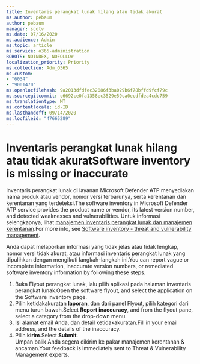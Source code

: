 ```yaml
---
title: Inventaris perangkat lunak hilang atau tidak akurat
ms.author: pebaum
author: pebaum
manager: scotv
ms.date: 07/16/2020
ms.audience: Admin
ms.topic: article
ms.service: o365-administration
ROBOTS: NOINDEX, NOFOLLOW
localization_priority: Priority
ms.collection: Adm_O365
ms.custom:
- "6034"
- "9001470"
ms.openlocfilehash: 9a2013dfdfec32086f3ba029b6f78bffd9fcf79c
ms.sourcegitcommit: c6692ce0fa1358ec3529e59ca0ecdfdea4cdc759
ms.translationtype: MT
ms.contentlocale: id-ID
ms.lasthandoff: 09/14/2020
ms.locfileid: "47665289"
---
```

# <a name="software-inventory-is-missing-or-inaccurate"></a><span data-ttu-id="8873b-102">Inventaris perangkat lunak hilang atau tidak akurat</span><span class="sxs-lookup"><span data-stu-id="8873b-102">Software inventory is missing or inaccurate</span></span>

<span data-ttu-id="8873b-103">Inventaris perangkat lunak di layanan Microsoft Defender ATP menyediakan nama produk atau vendor, nomor versi terbarunya, serta kerentanan dan kerentanan yang terdeteksi.</span><span class="sxs-lookup"><span data-stu-id="8873b-103">The software inventory in Microsoft Defender ATP service provides the product name or vendor, its latest version number, and detected weaknesses and vulnerabilities.</span></span> <span data-ttu-id="8873b-104">Untuk informasi selengkapnya, lihat [manajemen inventaris perangkat lunak dan manajemen kerentanan](https://docs.microsoft.com/windows/security/threat-protection/microsoft-defender-atp/tvm-software-inventory).</span><span class="sxs-lookup"><span data-stu-id="8873b-104">For more info, see [Software inventory - threat and vulnerability management](https://docs.microsoft.com/windows/security/threat-protection/microsoft-defender-atp/tvm-software-inventory).</span></span>

<span data-ttu-id="8873b-105">Anda dapat melaporkan informasi yang tidak jelas atau tidak lengkap, nomor versi tidak akurat, atau informasi inventaris perangkat lunak yang dipulihkan dengan mengikuti langkah-langkah ini.</span><span class="sxs-lookup"><span data-stu-id="8873b-105">You can report vague or incomplete information, inaccurate version numbers, or remediated software inventory information by following these steps.</span></span>  

1. <span data-ttu-id="8873b-106">Buka Flyout perangkat lunak, lalu pilih aplikasi pada halaman inventaris perangkat lunak.</span><span class="sxs-lookup"><span data-stu-id="8873b-106">Open the software flyout, and select the application on the Software inventory page.</span></span>
2. <span data-ttu-id="8873b-107">Pilih ketidakakuratan **laporan**, dan dari panel Flyout, pilih kategori dari menu turun bawah.</span><span class="sxs-lookup"><span data-stu-id="8873b-107">Select **Report inaccuracy**, and from the flyout pane, select a category from the drop-down menu.</span></span>
3. <span data-ttu-id="8873b-108">Isi alamat email Anda, dan detail ketidakakuratan.</span><span class="sxs-lookup"><span data-stu-id="8873b-108">Fill in your email address, and the details of the inaccuracy.</span></span>
4. <span data-ttu-id="8873b-109">Pilih **kirim**.</span><span class="sxs-lookup"><span data-stu-id="8873b-109">Select **Submit**.</span></span></br>
    <span data-ttu-id="8873b-110">Umpan balik Anda segera dikirim ke pakar manajemen kerentanan & ancaman.</span><span class="sxs-lookup"><span data-stu-id="8873b-110">Your feedback is immediately sent to Threat & Vulnerability Management experts.</span></span>